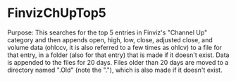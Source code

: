 # FinvizChUpTop5

Purpose: This searches for the top 5 entries in Finviz's "Channel Up" category and then appends open, high, low, close, adjusted close, and volume data (ohlccv, it is also referred to a few times as ohlcv) to a file for that entry, in a folder (also for that entry) that is made if it doesn't exist. Data is appended to the files for 20 days. Files older than 20 days are moved to a directory named ".Old" (note the "."), which is also made if it doesn't exist.

